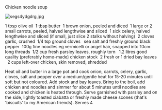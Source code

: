 Chicken noodle soup

![segs4ydgdrg.jpg](segs4ydgdrg.jpg)

1 tbsp olive oil 
1 tbsp butter 
1 brown onion, peeled and diced 
1 large or 2 small carrots, peeled, halved lengthwise and sliced 
1 sick celery, halved lengthwise and sliced (if small, just slice 2 stalks without halving) 
2 cloves garlic, crushed 
1/4 tsp ground cloves  
sea salt and freshly ground black pepper 
100g fine noodles eg vermicelli or angel hair, snapped into 10cm long threads 
1/2 cup fresh parsley leaves, roughly torn  
1.2 litres good quality (preferably home-made) chicken stock 
2 fresh or 1 dried bay leaves  
2 cups left-over chicken, skin removed, shredded


Heat oil and butter in a large pot and cook onion, carrots, celery, garlic, cloves, salt and pepper over a medium/gentle heat for 15-20 minutes until soft but not coloured. Add stock and bay leaves. Bring to the boil, add chicken and noodles and simmer for about 5 minutes until noodles are cooked and chicken is heated through. Serve garnished with parsley and on the side, lightly toasted ciabatta or freshly made cheese scones (that's 'biscuits' to my American friends).
Serves 4